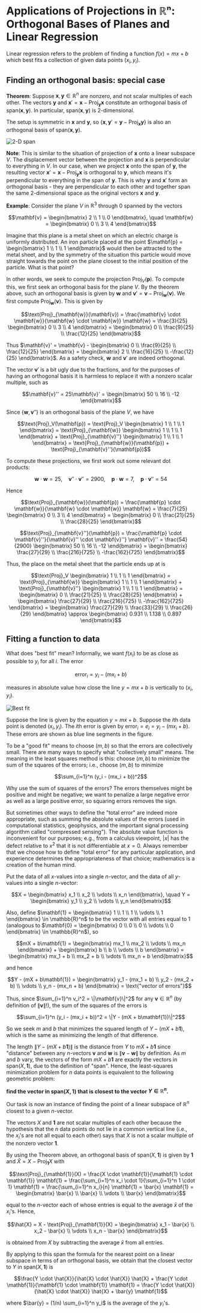 # Applications of Projections in ℝⁿ: Orthogonal Bases of Planes and Linear Regression

Linear regression refers to the problem of finding a function $f(x) = mx + b$ which best fits a collection of given data points $(x_i, y_i)$.

## Finding an orthogonal basis: special case

**Theorem**: Suppose $\mathbf{x}, \mathbf{y} \in \mathbb{R}^n$ are nonzero, and not scalar multiples of each other. The vectors $\mathbf{y}$ and $\mathbf{x}' = \mathbf{x} - \text{Proj}_{\mathbf{y}} \mathbf{x}$ constitute an orthogonal basis of $\text{span}(\mathbf{x}, \mathbf{y})$. In particular, $\text{span}(\mathbf{x}, \mathbf{y})$ is 2-dimensional.

The setup is symmetric in $\mathbf{x}$ and $\mathbf{y}$, so $\{\mathbf{x}, \mathbf{y}' = \mathbf{y} - \text{Proj}_{\mathbf{x}} \mathbf{y}\}$ is also an orthogonal basis of $\text{span}(\mathbf{x}, \mathbf{y})$.

![2-D span](symm_proj.png)

**Note**: This is similar to the situation of projection of $\mathbf{x}$ onto a linear subspace $V$. The displacement vector between the projection and $\mathbf{x}$ is perpendicular to everything in $V$. In our case, when we project $\mathbf{x}$ onto the span of $\mathbf{y}$, the resulting vector $\mathbf{x}' = \mathbf{x} - \text{Proj}_{\mathbf{y}} \mathbf{x}$ is orthogonal to $\mathbf{y}$, which means it's perpendicular to everything in the span of $\mathbf{y}$. This is why $\mathbf{y}$ and $\mathbf{x}'$ form an orthogonal basis - they are perpendicular to each other and together span the same 2-dimensional space as the original vectors $\mathbf{x}$ and $\mathbf{y}$.

**Example**: Consider the plane $V$ in $\mathbb{R}^3$ through $0$ spanned by the vectors

$$\mathbf{v} = \begin{bmatrix} 2 \\ 1 \\ 0 \end{bmatrix}, \quad \mathbf{w} = \begin{bmatrix} 0 \\ 3 \\ 4 \end{bmatrix}$$

Imagine that this plane is a metal sheet on which an electric charge is uniformly distributed. An iron particle placed at the point $\mathbf{p} = \begin{bmatrix} 1 \\ 1 \\ 1 \end{bmatrix}$ would then be attracted to the metal sheet, and by the symmetry of the situation this particle would move straight towards the point on the plane closest to the initial position of the particle. What is that point?

In other words, we seek to compute the projection $\text{Proj}_V(\mathbf{p})$. To compute this, we first seek an orthogonal basis for the plane $V$. By the theorem above, such an orthogonal basis is given by $\mathbf{w}$ and $\mathbf{v}' = \mathbf{v} - \text{Proj}_{\mathbf{w}}(\mathbf{v})$. We first compute $\text{Proj}_{\mathbf{w}}(\mathbf{v})$. This is given by

$$\text{Proj}_{\mathbf{w}}(\mathbf{v}) = \frac{\mathbf{v} \cdot \mathbf{w}}{\mathbf{w} \cdot \mathbf{w}} \mathbf{w} = \frac{3}{25} \begin{bmatrix} 0 \\ 3 \\ 4 \end{bmatrix} = \begin{bmatrix} 0 \\ \frac{9}{25} \\ \frac{12}{25} \end{bmatrix}$$

Thus $\mathbf{v}' = \mathbf{v} - \begin{bmatrix} 0 \\ \frac{9}{25} \\ \frac{12}{25} \end{bmatrix} = \begin{bmatrix} 2 \\ \frac{16}{25} \\ -\frac{12}{25} \end{bmatrix}$. As a safety check, $\mathbf{w}$ and $\mathbf{v}'$ are indeed orthogonal.

The vector $\mathbf{v}'$ is a bit ugly due to the fractions, and for the purposes of having an orthogonal basis it is harmless to replace it with a nonzero scalar multiple, such as

$$\mathbf{v}'' = 25\mathbf{v}' = \begin{bmatrix} 50 \\ 16 \\ -12 \end{bmatrix}$$

Since $\{\mathbf{w}, \mathbf{v}''\}$ is an orthogonal basis of the plane $V$, we have

$$\text{Proj}_V(\mathbf{p}) = \text{Proj}_V \begin{bmatrix} 1 \\ 1 \\ 1 \end{bmatrix} = \text{Proj}_{\mathbf{w}} \begin{bmatrix} 1 \\ 1 \\ 1 \end{bmatrix} + \text{Proj}_{\mathbf{v}''} \begin{bmatrix} 1 \\ 1 \\ 1 \end{bmatrix} = \text{Proj}_{\mathbf{w}}(\mathbf{p}) + \text{Proj}_{\mathbf{v}''}(\mathbf{p})$$

To compute these projections, we first work out some relevant dot products:

$$\mathbf{w} \cdot \mathbf{w} = 25, \quad \mathbf{v}'' \cdot \mathbf{v}'' = 2900, \quad \mathbf{p} \cdot \mathbf{w} = 7, \quad \mathbf{p} \cdot \mathbf{v}'' = 54$$

Hence

$$\text{Proj}_{\mathbf{w}}(\mathbf{p}) = \frac{\mathbf{p} \cdot \mathbf{w}}{\mathbf{w} \cdot \mathbf{w}} \mathbf{w} = \frac{7}{25} \begin{bmatrix} 0 \\ 3 \\ 4 \end{bmatrix} = \begin{bmatrix} 0 \\ \frac{21}{25} \\ \frac{28}{25} \end{bmatrix}$$

$$\text{Proj}_{\mathbf{v}''}(\mathbf{p}) = \frac{\mathbf{p} \cdot \mathbf{v}''}{\mathbf{v}'' \cdot \mathbf{v}''} \mathbf{v}'' = \frac{54}{2900} \begin{bmatrix} 50 \\ 16 \\ -12 \end{bmatrix} = \begin{bmatrix} \frac{27}{29} \\ \frac{216}{725} \\ -\frac{162}{725} \end{bmatrix}$$

Thus, the place on the metal sheet that the particle ends up at is

$$\text{Proj}_V \begin{bmatrix} 1 \\ 1 \\ 1 \end{bmatrix} = \text{Proj}_{\mathbf{w}} \begin{bmatrix} 1 \\ 1 \\ 1 \end{bmatrix} + \text{Proj}_{\mathbf{v}''} \begin{bmatrix} 1 \\ 1 \\ 1 \end{bmatrix} = \begin{bmatrix} 0 \\ \frac{21}{25} \\ \frac{28}{25} \end{bmatrix} + \begin{bmatrix} \frac{27}{29} \\ \frac{216}{725} \\ -\frac{162}{725} \end{bmatrix} = \begin{bmatrix} \frac{27}{29} \\ \frac{33}{29} \\ \frac{26}{29} \end{bmatrix} \approx \begin{bmatrix} 0.931 \\ 1.138 \\ 0.897 \end{bmatrix}$$

## Fitting a function to data

What does "best fit" mean? Informally, we want $f(x_i)$ to be as close as possible to $y_i$ for all $i$. The error

$$\text{error}_i = y_i - (mx_i + b)$$

measures in absolute value how close the line $y = mx + b$ is vertically to $(x_i, y_i)$.

![Best fit](best_fit.png)


Suppose the line is given by the equation $y = mx + b$. Suppose the $i$th data point is denoted $(x_i, y_i)$. The $i$th error is given by $\text{error}_i = e_i = y_i - (mx_i + b)$. These errors are shown as blue line segments in the figure.

To be a "good fit" means to choose $(m, b)$ so that the errors are collectively small. There are many ways to specify what "collectively small" means. The meaning in the least squares method is this: choose $(m, b)$ to minimize the sum of the squares of the errors; i.e., choose $(m, b)$ to minimize

$$\sum_{i=1}^n (y_i - (mx_i + b))^2$$

Why use the sum of squares of the errors? The errors themselves might be positive and might be negative; we want to penalize a large negative error as well as a large positive error, so squaring errors removes the sign.

But sometimes other ways to define the "total error" are indeed more appropriate, such as summing the absolute values of the errors (used in computational statistics, geophysics, and the important signal processing algorithm called "compressed sensing"). The absolute value function is inconvenient for our purposes; e.g., from a calculus viewpoint, $|x|$ has the defect relative to $x^2$ that it is not differentiable at $x = 0$. Always remember that we choose how to define "total error" for any particular application, and experience determines the appropriateness of that choice; mathematics is a creation of the human mind.

Put the data of all $x$-values into a single $n$-vector, and the data of all $y$-values into a single $n$-vector:

$$X = \begin{bmatrix} x_1 \\ x_2 \\ \vdots \\ x_n \end{bmatrix}, \quad Y = \begin{bmatrix} y_1 \\ y_2 \\ \vdots \\ y_n \end{bmatrix}$$

Also, define $\mathbf{1} = \begin{bmatrix} 1 \\ 1 \\ 1 \\ \vdots \\ 1 \end{bmatrix} \in \mathbb{R}^n$ to be the vector with all entries equal to 1 (analogous to $\mathbf{0} = \begin{bmatrix} 0 \\ 0 \\ 0 \\ \vdots \\ 0 \end{bmatrix} \in \mathbb{R}^n$), so

$$mX + b\mathbf{1} = \begin{bmatrix} mx_1 \\ mx_2 \\ \vdots \\ mx_n \end{bmatrix} + \begin{bmatrix} b \\ b \\ \vdots \\ b \end{bmatrix} = \begin{bmatrix} mx_1 + b \\ mx_2 + b \\ \vdots \\ mx_n + b \end{bmatrix}$$

and hence

$$Y - (mX + b\mathbf{1}) = \begin{bmatrix} y_1 - (mx_1 + b) \\ y_2 - (mx_2 + b) \\ \vdots \\ y_n - (mx_n + b) \end{bmatrix} = \text{"vector of errors"}$$

Thus, since $\sum_{i=1}^n v_i^2 = \|\mathbf{v}\|^2$ for any $\mathbf{v} \in \mathbb{R}^n$ (by definition of $\|\mathbf{v}\|$!), the sum of the squares of the errors is

$$\sum_{i=1}^n (y_i - (mx_i + b))^2 = \|Y - (mX + b\mathbf{1})\|^2$$

So we seek $m$ and $b$ that minimizes the squared length of $Y - (mX + b\mathbf{1})$, which is the same as minimizing the length of that difference.

The length $\|Y - (mX + b\mathbf{1})\|$ is the distance from $Y$ to $mX + b\mathbf{1}$ since "distance" between any $n$-vectors $\mathbf{v}$ and $\mathbf{w}$ is $\|\mathbf{v} - \mathbf{w}\|$ by definition. As $m$ and $b$ vary, the vectors of the form $mX + b\mathbf{1}$ are exactly the vectors in $\text{span}(X, \mathbf{1})$, due to the definition of "span". Hence, the least-squares minimization problem for $n$ data points is equivalent to the following geometric problem:

**find the vector in $\text{span}(X, \mathbf{1})$ that is closest to the vector $Y \in \mathbb{R}^n$.**

Our task is now an instance of finding the point of a linear subspace of $\mathbb{R}^n$ closest to a given $n$-vector.

The vectors $X$ and $\mathbf{1}$ are not scalar multiples of each other because the hypothesis that the $n$ data points do not lie in a common vertical line (i.e., the $x_i$'s are not all equal to each other) says that $X$ is not a scalar multiple of the nonzero vector $\mathbf{1}$.

By using the Theorem above, an orthogonal basis of $\text{span}(X, \mathbf{1})$ is given by $\mathbf{1}$ and $\hat{X} = X - \text{Proj}_{\mathbf{1}}X$ with

$$\text{Proj}_{\mathbf{1}}(X) = \frac{X \cdot \mathbf{1}}{\mathbf{1} \cdot \mathbf{1}} \mathbf{1} = \frac{\sum_{i=1}^n x_i \cdot 1}{\sum_{i=1}^n 1 \cdot 1} \mathbf{1} = \frac{\sum_{i=1}^n x_i}{n} \mathbf{1} = \bar{x} \mathbf{1} = \begin{bmatrix} \bar{x} \\ \bar{x} \\ \vdots \\ \bar{x} \end{bmatrix}$$

equal to the $n$-vector each of whose entries is equal to the average $\bar{x}$ of the $x_i$'s. Hence,

$$\hat{X} = X - \text{Proj}_{\mathbf{1}}(X) = \begin{bmatrix} x_1 - \bar{x} \\ x_2 - \bar{x} \\ \vdots \\ x_n - \bar{x} \end{bmatrix}$$

is obtained from $X$ by subtracting the average $\bar{x}$ from all entries.

By applying to this span the formula for the nearest point on a linear subspace in terms of an orthogonal basis, we obtain that the closest vector to $Y$ in $\text{span}(X, \mathbf{1})$ is

$$\frac{Y \cdot \hat{X}}{\hat{X} \cdot \hat{X}} \hat{X} + \frac{Y \cdot \mathbf{1}}{\mathbf{1} \cdot \mathbf{1}} \mathbf{1} = \frac{Y \cdot \hat{X}}{\hat{X} \cdot \hat{X}} \hat{X} + \bar{y} \mathbf{1}$$

where $\bar{y} = (1/n) \sum_{i=1}^n y_i$ is the average of the $y_i$'s.